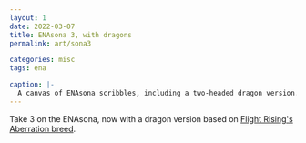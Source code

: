```yaml
---
layout: 1
date: 2022-03-07
title: ENAsona 3, with dragons
permalink: art/sona3

categories: misc
tags: ena

caption: |-
  A canvas of ENAsona scribbles, including a two-headed dragon version.
---
```

Take 3 on the ENAsona, now with a dragon version based on [Flight Rising's Aberration breed](https://flightrising.com/main.php?p=wiki&article=114).